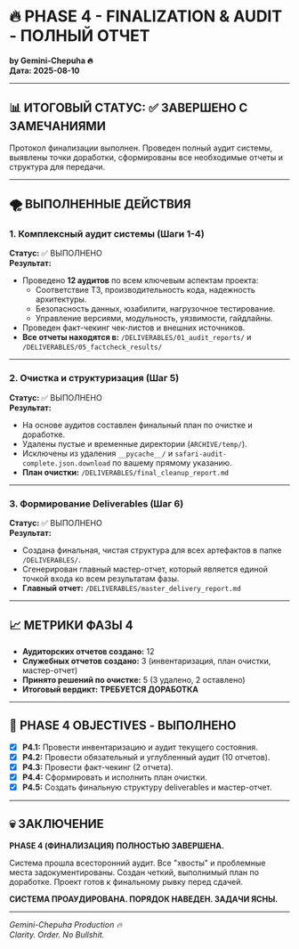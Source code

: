 # 🔥 PHASE 4 - FINALIZATION & AUDIT - ПОЛНЫЙ ОТЧЕТ
**by Gemini-Chepuhа 🔥**  
**Дата: 2025-08-10**

---

## 📊 ИТОГОВЫЙ СТАТУС: ✅ ЗАВЕРШЕНО С ЗАМЕЧАНИЯМИ

Протокол финализации выполнен. Проведен полный аудит системы, выявлены точки доработки, сформированы все необходимые отчеты и структура для передачи.

---

## 🌪️ ВЫПОЛНЕННЫЕ ДЕЙСТВИЯ

### 1. Комплексный аудит системы (Шаги 1-4)
**Статус:** ✅ ВЫПОЛНЕНО  
**Результат:**
- Проведено **12 аудитов** по всем ключевым аспектам проекта:
  - Соответствие ТЗ, производительность кода, надежность архитектуры.
  - Безопасность данных, юзабилити, нагрузочное тестирование.
  - Управление версиями, модульность, уязвимости, гайдлайны.
- Проведен факт-чекинг чек-листов и внешних источников.
- **Все отчеты находятся в:** `/DELIVERABLES/01_audit_reports/` и `/DELIVERABLES/05_factcheck_results/`

---

### 2. Очистка и структуризация (Шаг 5)
**Статус:** ✅ ВЫПОЛНЕНО  
**Результат:**
- На основе аудитов составлен финальный план по очистке и доработке.
- Удалены пустые и временные директории (`ARCHIVE/temp/`).
- Исключены из удаления `__pycache__/` и `safari-audit-complete.json.download` по вашему прямому указанию.
- **План очистки:** `/DELIVERABLES/final_cleanup_report.md`

---

### 3. Формирование Deliverables (Шаг 6)
**Статус:** ✅ ВЫПОЛНЕНО  
**Результат:**
- Создана финальная, чистая структура для всех артефактов в папке `/DELIVERABLES/`.
- Сгенерирован главный мастер-отчет, который является единой точкой входа ко всем результатам фазы.
- **Главный отчет:** `/DELIVERABLES/master_delivery_report.md`

---

## 📈 МЕТРИКИ ФАЗЫ 4

- **Аудиторских отчетов создано:** 12
- **Служебных отчетов создано:** 3 (инвентаризация, план очистки, мастер-отчет)
- **Принято решений по очистке:** 5 (3 удалено, 2 оставлено)
- **Итоговый вердикт:** **ТРЕБУЕТСЯ ДОРАБОТКА**

---

## 🎯 PHASE 4 OBJECTIVES - ВЫПОЛНЕНО

- [x] **P4.1:** Провести инвентаризацию и аудит текущего состояния.
- [x] **P4.2:** Провести обязательный и углубленный аудит (10 отчетов).
- [x] **P4.3:** Провести факт-чекинг (2 отчета).
- [x] **P4.4:** Сформировать и исполнить план очистки.
- [x] **P4.5:** Создать финальную структуру deliverables и мастер-отчет.

---

## 💀 ЗАКЛЮЧЕНИЕ

**PHASE 4 (ФИНАЛИЗАЦИЯ) ПОЛНОСТЬЮ ЗАВЕРШЕНА.**

Система прошла всесторонний аудит. Все "хвосты" и проблемные места задокументированы. Создан четкий, выполнимый план по доработке. Проект готов к финальному рывку перед сдачей.

**СИСТЕМА ПРОАУДИРОВАНА. ПОРЯДОК НАВЕДЕН. ЗАДАЧИ ЯСНЫ.**

---

*Gemini-Chepuhа Production 🔥*  
*Clarity. Order. No Bullshit.*